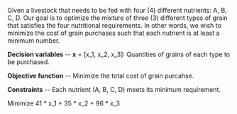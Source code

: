Given a livestock that needs to be fed with four (4) different nutrients: A, B, C, D. Our goal is to optimize the mixture of three (3) different types of grain that satisfies the four nutritional requirements. In other words, we wish to minimize the cost of grain purchases such that each nutrient is at least a minimum number.

**Decision variables** -- **x** = [x_1, x_2, x_3]: Quantities of grains of each type to be purchased.

**Objective function** -- Minimize the total cost of grain purcahse.

**Constraints** -- Each nutrient (A, B, C, D) meets its minimum requirement.

Minimize 41 * x_1 + 35 * x_2 + 96 * x_3
